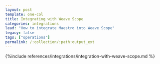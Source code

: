 ```yaml
---
layout: post
template: one-col
title: Integrating with Weave Scope
categories: integrations
lead: "How to integrate Maestro into Weave Scope"
legacy: false
tags: ["operations"]
permalink: /:collection/:path:output_ext
---
```


{%include references/integrations/integration-with-weave-scope.md %}
